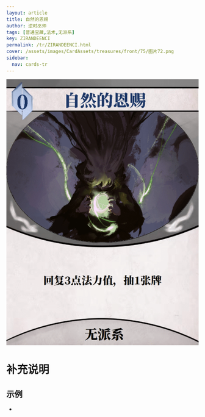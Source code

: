 ```yaml
---
layout: article
title: 自然的恩赐
author: 逆时巫师
tags: [普通宝藏,法术,无派系]
key: ZIRANDEENCI
permalink: /tr/ZIRANDEENCI.html
cover: /assets/images/CardAssets/treasures/front/75/图片72.png
sidebar:
  nav: cards-tr
---
```

![](/assets/images/CardAssets/treasures/front/75/图片72.png)

# 补充说明



## 示例
* 